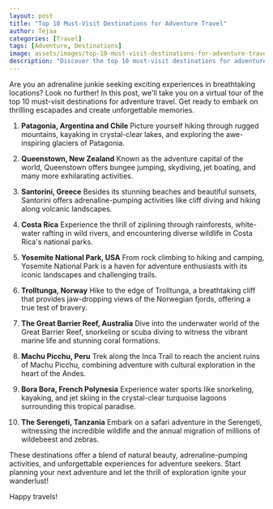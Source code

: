 ```yaml
---
layout: post
title: "Top 10 Must-Visit Destinations for Adventure Travel"
author: Tejaa
categories: [Travel]
tags: [Adventure, Destinations]
image: assets/images/top-10-must-visit-destinations-for-adventure-travel.jpg
description: "Discover the top 10 must-visit destinations for adventure travel and experience thrilling adventures around the world."
---
```


Are you an adrenaline junkie seeking exciting experiences in breathtaking locations? Look no further! In this post, we'll take you on a virtual tour of the top 10 must-visit destinations for adventure travel. Get ready to embark on thrilling escapades and create unforgettable memories.

1. **Patagonia, Argentina and Chile**
   Picture yourself hiking through rugged mountains, kayaking in crystal-clear lakes, and exploring the awe-inspiring glaciers of Patagonia.

2. **Queenstown, New Zealand**
   Known as the adventure capital of the world, Queenstown offers bungee jumping, skydiving, jet boating, and many more exhilarating activities.

3. **Santorini, Greece**
   Besides its stunning beaches and beautiful sunsets, Santorini offers adrenaline-pumping activities like cliff diving and hiking along volcanic landscapes.

4. **Costa Rica**
   Experience the thrill of ziplining through rainforests, white-water rafting in wild rivers, and encountering diverse wildlife in Costa Rica's national parks.

5. **Yosemite National Park, USA**
   From rock climbing to hiking and camping, Yosemite National Park is a haven for adventure enthusiasts with its iconic landscapes and challenging trails.

6. **Trolltunga, Norway**
   Hike to the edge of Trolltunga, a breathtaking cliff that provides jaw-dropping views of the Norwegian fjords, offering a true test of bravery.

7. **The Great Barrier Reef, Australia**
   Dive into the underwater world of the Great Barrier Reef, snorkeling or scuba diving to witness the vibrant marine life and stunning coral formations.

8. **Machu Picchu, Peru**
   Trek along the Inca Trail to reach the ancient ruins of Machu Picchu, combining adventure with cultural exploration in the heart of the Andes.

9. **Bora Bora, French Polynesia**
   Experience water sports like snorkeling, kayaking, and jet skiing in the crystal-clear turquoise lagoons surrounding this tropical paradise.

10. **The Serengeti, Tanzania**
    Embark on a safari adventure in the Serengeti, witnessing the incredible wildlife and the annual migration of millions of wildebeest and zebras.

These destinations offer a blend of natural beauty, adrenaline-pumping activities, and unforgettable experiences for adventure seekers. Start planning your next adventure and let the thrill of exploration ignite your wanderlust!

Happy travels!

